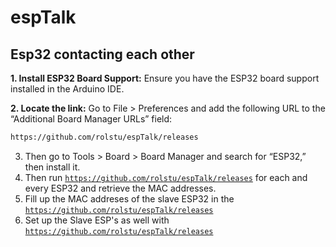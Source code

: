 # espTalk
## Esp32 contacting each other
**1. Install ESP32 Board Support:**
    Ensure you have the ESP32 board support installed in the Arduino IDE.
    
**2. Locate the link:**
    Go to File > Preferences and add the following URL to the “Additional Board Manager URLs” field:
```bash
https://github.com/rolstu/espTalk/releases
```
3. Then go to Tools > Board > Board Manager and search for “ESP32,” then install it.
4. Then run <code>https://github.com/rolstu/espTalk/releases</code> for each and every ESP32 and retrieve the MAC addresses.
5. Fill up the MAC addreses of the slave ESP32 in the <code>https://github.com/rolstu/espTalk/releases</code>
6. Set up the Slave ESP's as well with <code>https://github.com/rolstu/espTalk/releases</code>
